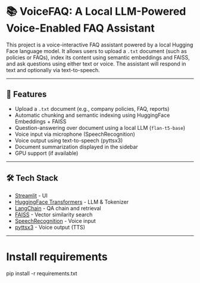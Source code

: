 # 📚 VoiceFAQ: A Local LLM-Powered Voice-Enabled FAQ Assistant

This project is a voice-interactive FAQ assistant powered by a local Hugging Face language model. It allows users to upload a `.txt` document (such as policies or FAQs), index its content using semantic embeddings and FAISS, and ask questions using either text or voice. The assistant will respond in text and optionally via text-to-speech.

---

## 🚀 Features

- Upload a `.txt` document (e.g., company policies, FAQ, reports)
- Automatic chunking and semantic indexing using HuggingFace Embeddings + FAISS
- Question-answering over document using a local LLM (`flan-t5-base`)
- Voice input via microphone (SpeechRecognition)
- Voice output using text-to-speech (pyttsx3)
- Document summarization displayed in the sidebar
- GPU support (if available)

---

## 🛠️ Tech Stack

- [Streamlit](https://streamlit.io/) - UI
- [HuggingFace Transformers](https://huggingface.co/docs/transformers/) - LLM & Tokenizer
- [LangChain](https://www.langchain.com/) - QA chain and retrieval
- [FAISS](https://github.com/facebookresearch/faiss) - Vector similarity search
- [SpeechRecognition](https://pypi.org/project/SpeechRecognition/) - Voice input
- [pyttsx3](https://pypi.org/project/pyttsx3/) - Voice output (TTS)

---

# Install requirements
pip install -r requirements.txt
